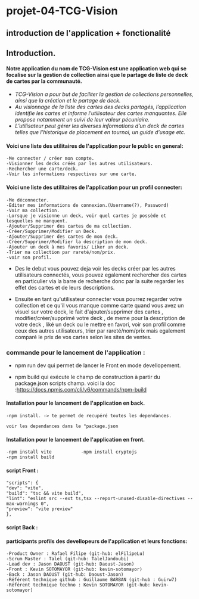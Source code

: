 # **projet-04-TCG-Vision**

## **introduction de l'application + fonctionalité**

## **Introduction.**

#### **Notre application du nom de TCG-Vision est une application web qui se focalise sur la gestion de collection ainsi que le partage de liste de deck de cartes par la communauté.**

 * *TCG-Vision a pour but de faciliter la gestion de collections personnelles, ainsi que la création et le partage de deck.*
* *Au visionnage de la liste des cartes des decks partagés, l’application identifie les cartes et informe l’utilisateur des cartes manquantes. Elle propose notamment un suivi de leur valeur pécuniaire.*
* *L’utilisateur peut gérer les diverses informations d’un deck de cartes telles que l’historique de placement en tournoi, un guide d’usage etc.*


#### Voici une liste des utilitaires de l'application pour le public en general:
    -Me connecter / créer mon compte.
    -Visionner les decks créés par les autres utilisateurs.
    -Rechercher une carte/deck.
    -Voir les informations respectives sur une carte.


#### Voici une liste des utilitaires de l'application pour un profil connecter: 
    -Me déconnecter.
    -Editer mes informations de connexion.(Username(?), Password)
    -Voir ma collection.
    -Lorsque je visionne un deck, voir quel cartes je possède et lesquelles me manquent.
    -Ajouter/Supprimer des cartes de ma collection.
    -Créer/Supprimer/Modifier un Deck.
    -Ajouter/Supprimer des cartes de mon deck.
    -Créer/Supprimer/Modifier la description de mon deck.
    -Ajouter un deck à mes favoris/ Liker un deck.
    -Trier ma collection par rareté/nom/prix.
    -voir son profil.




* Des le debut vous pouvez deja voir les decks créer par les autres utilisateurs connectés, vous pouvez egalement rechercher des cartes en particulier via la barre de recherche donc par la suite regarder les effet des cartes et de leurs descriptions.




* Ensuite en tant qu'utilisateur connecter vous pourrez regarder votre collection et ce qu'il vous manque comme carte quand vous avez un visuel sur votre deck, le fait d'ajouter/supprimer des cartes , modifier/créer/supprimé votre deck , de meme pour la description de votre deck , liké un deck ou le mettre en favori, voir son profil comme ceux des autres utilisateurs, trier par rareté/nom/prix mais egalement comparé le prix de vos cartes selon les sites de ventes.


### commande pour le lancement de l'application :

* npm run dev qui permet de lancer le Front en mode devellopement.


* npm build qui exécute le champ de construction à partir du package.json scripts champ.
voici la doc :https://docs.npmjs.com/cli/v6/commands/npm-build





#### Installation pour le lancement de l'application en back.
    -npm install. -> te permet de recupéré toutes les dependances.

    voir les dependances dans le "package.json 



#### Installation pour le lancement de l'application en front.
    -npm install vite           -npm install cryptojs
    -npm install build   


#### script Front : 

    "scripts": {
    "dev": "vite",
    "build": "tsc && vite build",
    "lint": "eslint src --ext ts,tsx --report-unused-disable-directives --max-warnings 0",
    "preview": "vite preview"
    },


           


#### script Back : 







#### participants profils des devellopeurs de l'application et leurs fonctions:

    -Product Owner : Rafael Filipe (git-hub: elFilipeLu)
    -Scrum Master : Talel (git-hub: TalelJandoubi)
    -Lead dev : Jason DAOUST (git-hub: Daoust-Jason)
    -Front : Kevin SOTOMAYOR (git-hub: kevin-sotomayor)
    -Back : Jason DAOUST (git-hub: Daoust-Jason)
    -Référent technique github : Guillaume BARBAN (git-hub : Guirw7)
    -Référent technique techno : Kevin SOTOMAYOR (git-hub: kevin-sotomayor)


